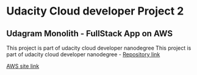# Udacity Cloud developer Project 2
## Udagram Monolith - FullStack App on AWS

This project is part of udacity cloud developer nanodegree
This project is part of udacity cloud developer nanodegree - [Repository link](https://github.com/niyofestus/udagramproject)


[AWS site link](http://Project2clouddev-env.eba-8kbdtv4n.us-east-2.elasticbeanstalk.com/) 
